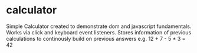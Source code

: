 # calculator

Simple Calculator created to demonstrate dom and javascript fundamentals. 
Works via click and keyboard event listeners. 
Stores information of previous calculations to continously build on previous answers e.g. 12 + 7 - 5 * 3 = 42
